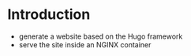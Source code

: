 
# Introduction

- generate a website based on the Hugo framework
- serve the site inside an NGINX container
